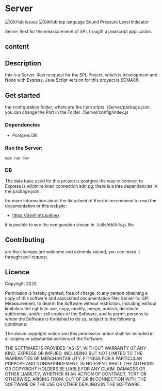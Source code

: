 # Server

![GitHub issues](https://img.shields.io/github/issues/Juan-Avila92/SPL-Indicator) ![GitHub top language](https://img.shields.io/github/languages/top/Juan-Avila92/SPL-Indicator)
Sound Pressure Level Indicator

Server Rest for the meassurement of SPL trougth a javascript application.

## content

## Description

this is a Server-Rest resquest for the SPL Project, which is development and Node with Express. Java Script version for this proyect is ECMAC6.

## Get started

the configuration folder, where are the npm sripts ./Server/package.json, you can change the Port in the Folder ./Server/config/index.js

### Dependencies

- Postgres DB

### Run the Server:

`npm run dev`

### DB

The data base used for this project is postgres the way to connect to Express is wildmire knex connection adn pg, there is a tree dependencies in the package.json.

for more information about the datasheet of Knex is recommend to read the documentation or this website:

- https://devhints.io/knex

it is posible to see the coniguration sheam in ./utils/dbUtils.js file.

## Contributing

are the changes are welcome and extremly valued, you can make it throught pull request.

## Licence

Copyright 2020

Permission is hereby granted, free of charge, to any person obtaining a copy of this software and associated documentation files Server for SPl Meassurement, to deal in the Software without restriction, including without limitation the rights to use, copy, modify, merge, publish, distribute, sublicense, and/or sell copies of the Software, and to permit persons to whom the Software is furnished to do so, subject to the following conditions:

The above copyright notice and this permission notice shall be included in all copies or substantial portions of the Software.

THE SOFTWARE IS PROVIDED "AS IS", WITHOUT WARRANTY OF ANY KIND, EXPRESS OR IMPLIED, INCLUDING BUT NOT LIMITED TO THE WARRANTIES OF MERCHANTABILITY, FITNESS FOR A PARTICULAR PURPOSE AND NONINFRINGEMENT. IN NO EVENT SHALL THE AUTHORS OR COPYRIGHT HOLDERS BE LIABLE FOR ANY CLAIM, DAMAGES OR OTHER LIABILITY, WHETHER IN AN ACTION OF CONTRACT, TORT OR OTHERWISE, ARISING FROM, OUT OF OR IN CONNECTION WITH THE SOFTWARE OR THE USE OR OTHER DEALINGS IN THE SOFTWARE.
